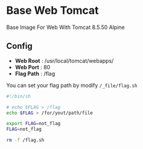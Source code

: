 # Base Web Tomcat

Base Image For Web With Tomcat 8.5.50 Alpine

## Config

- **Web Root**  : /usr/local/tomcat/webapps/
- **Web Port**  : 80
- **Flag Path** : /flag

You can set your flag path by modify `/_file/flag.sh`

```bash
#!/bin/sh

# echo $FLAG > /flag
echo $FLAG > /for/yout/path/file

export FLAG=not_flag
FLAG=not_flag

rm -f /flag.sh
```